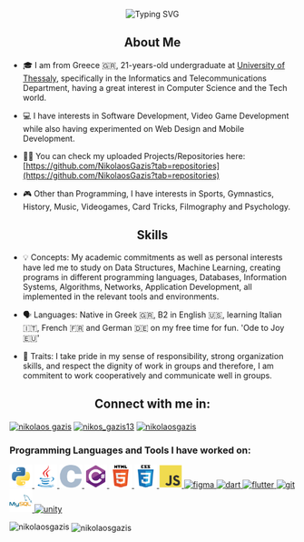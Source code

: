 <p align="center">
  <img src="https://readme-typing-svg.demolab.com?font=Fira+Code&size=32&pause=1000&color=0099ff&center=true&vCenter=true&width=700&height=60&lines=Hi+there%2C+I'm+Nikolaos+Gazis+%F0%9F%91%8B;Welcome+to+my+GitHub+profile!" alt="Typing SVG" />
</p>
<h2 align="center">About Me</h2>

  - 🎓 I am from Greece 🇬🇷, 21-years-old undergraduate at [University of Thessaly]([url](https://www.uth.gr/en)), specifically in the Informatics and Telecommunications Department, having a great interest in Computer Science and the Tech world.

  - 💻 I have interests in Software Development, Video Game Development while also having experimented on Web Design and Mobile Development.
  
  - 👨‍💻 You can check my uploaded Projects/Repositories here: [https://github.com/NikolaosGazis?tab=repositories](https://github.com/NikolaosGazis?tab=repositories)

  - 🎮 Other than Programming, I have interests in Sports, Gymnastics, History, Music, Videogames, Card Tricks, Filmography and Psychology.

<h2 align="center">Skills</h2>

  - 💡 Concepts: My academic commitments as well as personal interests have led me to study on Data Structures, Machine Learning, creating programs in different programming languages, Databases, Information Systems, Algorithms, Networks, Application Development, all implemented in the relevant tools and environments.
  
  - 🗣 Languages: Native in Greek 🇬🇷, B2 in English 🇺🇸, learning Italian 🇮🇹, French 🇫🇷 and German 🇩🇪 on my free time for fun. 'Ode to Joy 🇪🇺'

  - 👤 Traits: I take pride in my sense of responsibility, strong organization skills, and respect the dignity of work in groups and therefore, I am commitent to work cooperatively and communicate well in groups. 

<h2 align="center">Connect with me in:</h2>
<p align="left">
<a href="https://www.linkedin.com/in/nikolaos-gazis-b258b5263/" target="blank"><img align="center" src="https://raw.githubusercontent.com/rahuldkjain/github-profile-readme-generator/master/src/images/icons/Social/linked-in-alt.svg" alt="nikolaos gazis" height="30" width="40" /></a>
<a href="https://www.instagram.com/nikos_gazis13/" target="blank"><img align="center" src="https://raw.githubusercontent.com/rahuldkjain/github-profile-readme-generator/master/src/images/icons/Social/instagram.svg" alt="nikos_gazis13" height="30" width="40" /></a>
<a href="https://leetcode.com/u/NikolaosGazis/" target="blank"><img align="center" src="https://raw.githubusercontent.com/rahuldkjain/github-profile-readme-generator/master/src/images/icons/Social/leet-code.svg" alt="nikolaosgazis" height="30" width="40" /></a>
</p>

<h3 align="left">Programming Languages and Tools I have worked on:</h3>
<p align="left"> <a href="https://www.python.org" target="_blank" rel="noreferrer">
    <img src="https://raw.githubusercontent.com/devicons/devicon/master/icons/python/python-original.svg" alt="python" width="40" height="40"/>
</a>
<a href="https://www.java.com" target="_blank" rel="noreferrer">
    <img src="https://raw.githubusercontent.com/devicons/devicon/master/icons/java/java-original.svg" alt="java" width="40" height="40"/>
</a>
<a href="https://www.cprogramming.com/" target="_blank" rel="noreferrer">
    <img src="https://raw.githubusercontent.com/devicons/devicon/master/icons/c/c-original.svg" alt="c" width="40" height="40"/>
</a>
<a href="https://www.w3schools.com/cs/" target="_blank" rel="noreferrer">
    <img src="https://raw.githubusercontent.com/devicons/devicon/master/icons/csharp/csharp-original.svg" alt="csharp" width="40" height="40"/>
</a>
<a href="https://www.w3.org/html/" target="_blank" rel="noreferrer">
    <img src="https://raw.githubusercontent.com/devicons/devicon/master/icons/html5/html5-original-wordmark.svg" alt="html5" width="40" height="40"/>
</a>
<a href="https://www.w3schools.com/css/" target="_blank" rel="noreferrer">
    <img src="https://raw.githubusercontent.com/devicons/devicon/master/icons/css3/css3-original-wordmark.svg" alt="css3" width="40" height="40"/>
</a>
<a href="https://developer.mozilla.org/en-US/docs/Web/JavaScript" target="_blank" rel="noreferrer">
    <img src="https://raw.githubusercontent.com/devicons/devicon/master/icons/javascript/javascript-original.svg" alt="javascript" width="40" height="40"/>
</a>
<a href="https://www.figma.com/" target="_blank" rel="noreferrer">
    <img src="https://www.vectorlogo.zone/logos/figma/figma-icon.svg" alt="figma" width="40" height="40"/>
</a>
<a href="https://dart.dev" target="_blank" rel="noreferrer">
    <img src="https://www.vectorlogo.zone/logos/dartlang/dartlang-icon.svg" alt="dart" width="40" height="40"/>
</a>
<a href="https://flutter.dev" target="_blank" rel="noreferrer">
    <img src="https://www.vectorlogo.zone/logos/flutterio/flutterio-icon.svg" alt="flutter" width="40" height="40"/>
</a>
<a href="https://git-scm.com/" target="_blank" rel="noreferrer">
    <img src="https://www.vectorlogo.zone/logos/git-scm/git-scm-icon.svg" alt="git" width="40" height="40"/>
</a>
<a href="https://www.mysql.com/" target="_blank" rel="noreferrer">
    <img src="https://raw.githubusercontent.com/devicons/devicon/master/icons/mysql/mysql-original-wordmark.svg" alt="mysql" width="40" height="40"/>
</a>
<a href="https://unity.com/" target="_blank" rel="noreferrer">
    <img src="https://www.vectorlogo.zone/logos/unity3d/unity3d-icon.svg" alt="unity" width="40" height="40"/>
</a>
 </p>

<p><img align="left" src="https://github-readme-stats.vercel.app/api/top-langs?username=nikolaosgazis&show_icons=true&locale=en&layout=compact" alt="nikolaosgazis" /></p>

<p>&nbsp;<img align="center" src="https://github-readme-stats.vercel.app/api?username=nikolaosgazis&show_icons=true&locale=en" alt="nikolaosgazis" /></p>
